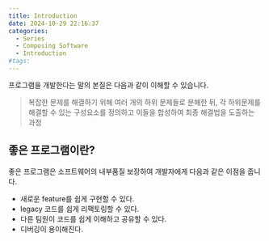 ```yaml
---
title: Introduction
date: 2024-10-29 22:16:37
categories:
  - Series
  - Composing Software
  - Introduction
#tags:
---
```

프로그램을 개발한다는 말의 본질은 다음과 같이 이해할 수 있습니다.

> 복잡한 문제를 해결하기 위해 여러 개의 하위 문제들로 분해한 뒤,
> 각 하위문제를 해결할 수 있는 구성요소를 정의하고 이들을 합성하여 최종 해결법을 도출하는 과정

## 좋은 프로그램이란?

좋은 프로그램은 소프트웨어의 내부품질 보장하여 개발자에게 다음과 같은 이점을 줍니다.

- 새로운 feature를 쉽게 구현할 수 있다.
- legacy 코드를 쉽게 리팩토링할 수 있다.
- 다른 팀원이 코드를 쉽게 이해하고 공유할 수 있다.
- 디버깅이 용이해진다.
